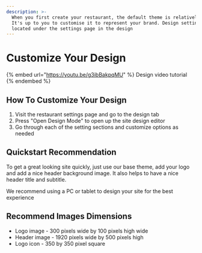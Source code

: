 ```yaml
---
description: >-
  When you first create your restaurant, the default theme is relatively blank.
  It's up to you to customise it to represent your brand. Design settings are
  located under the settings page in the design
---
```


# Customize Your Design

{% embed url="https://youtu.be/g3ibBakpqMU" %}
Design video tutorial
{% endembed %}

## How To Customize Your Design

1. Visit the restaurant settings page and go to the design tab
2. Press "Open Design Mode" to open up the site design editor
3. Go through each of the setting sections and customize options as needed&#x20;

## Quickstart Recommendation

To get a great looking site quickly, just use our base theme, add your logo and add a nice header background image. It also helps to have a nice header title and subtitle.

We recommend using a PC or tablet to design your site for the best experience

## Recommend Images Dimensions

* Logo image - 300 pixels wide by 100 pixels high wide
* Header image - 1920 pixels wide by 500 pixels high
* Logo icon - 350 by 350 pixel square

